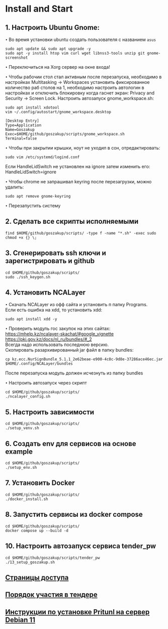 # Install and Start  

## 1. Настроить Ubuntu Gnome:

`•` Во время установки ubuntu создать пользователя с названием ```asus```

```
sudo apt update && sudo apt upgrade -y  
sudo apt -y install htop vim curl wget libnss3-tools unzip git gnome-screenshot
```
`•` Переключиться на Xorg сервер на окне входа!

`•` Чтобы рабочии стол стал активным после перезапуска, необходимо в настройках
Multitasking -> Workspaces установить фиксированное количество раб столов на 1,
необходимо настроить автологин в настройках и отключить блокировку когда гаснет экран:
Privacy and Security -> Screen Lock.
Настроить автозапуск gnome_workspace.sh:
```
sudo apt install xdotool  
vim ~/.config/autostart/gnome_workspace.desktop

[Desktop Entry]
Type=Application
Name=Goszakup
Exec=$HOME/github/goszakup/scripts/gnome_workspace.sh
Terminal=false
```  

`•` Чтобы при закрытии крышки, ноут не уходил в сон, отредактировать:
```
sudo vim /etc/systemd/logind.conf
```  
Если HandleLidSwitch не установлен на ignore затем изменить его:
HandleLidSwitch=ignore

`•` Чтобы chrome не запрашивал keyring после перезагрузки, можно удалить:
```
sudo apt remove gnome-keyring 
```

`•` Перезапустить систему


## 2. Сделать все скрипты исполняемыми
```
find $HOME/github/goszakup/scripts/ -type f -name "*.sh" -exec sudo chmod +x {} \; 
```

## 3. Сгенерировать ssh ключи и зарегистрировать и github
```
cd $HOME/github/goszakup/scripts/
sudo ./ssh_keygen.sh
```

## 4. Установить NCALayer


`•` Скачать NCALayer из офф сайта и установить п папку Programs.  
Если есть ошибка на xdd, то установить xdd:
```
sudo apt install xdd -y
```
`•` Проверить модуль гос закупок на этих сайтах:  
https://mhelp.kz/ncalayer-skachat/#google_vignette  
https://pki.gov.kz/docs/nl_ru/bundles/#_2  
Всегда надо использовать последнюю версию.  
Скопировать разархивированный jar файл в папку bundles:  
```
cp kz.ecc.NurSignBundle_5.1.1_2e62beae-e900-4c8c-9d8e-37286ace46ec.jar $HOME/.config/NCALayer/bundles 
``` 
После перезапуска модуль должен исчезнуть из папку bundles  

`•` Настроить автозапуск через скрипт
```
cd $HOME/github/goszakup/scripts/
./ncalayer_config.sh
```

## 5. Настроить зависимости
```
cd $HOME/github/goszakup/scripts/
./setup_venv.sh
```

## 6. Создать env для сервисов на основе example
```
cd $HOME/github/goszakup/scripts/
./setup_env.sh
```

## 7. Установить Docker
```
cd $HOME/github/goszakup/scripts/
./docker_install.sh
```

## 8. Запустить сервисы из docker compose 
```
cd $HOME/github/goszakup/scripts/
docker compose up --build -d
```


## 10. Настроить автозапуск сервиса tender_pw
```
cd $HOME/github/goszakup/scripts/tender_pw
./13_setup_goszakup.sh
```




## [Страницы доступа](readme/urls.md)
## [Порядок участия в тендере](readme/tender.md)
## [Инструкции по установке Pritunl на сервер Debian 11](readme/pritunl.md)

